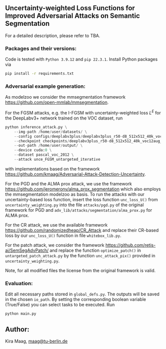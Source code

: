## Uncertainty-weighted Loss Functions for Improved Adversarial Attacks on Semantic Segmentation

For a detailed description, please refer to TBA.

### Packages and their versions:
Code is tested with ```Python 3.9.12``` and ```pip 22.3.1```.
Install Python packages via
```sh
pip install -r requirements.txt
```

### Adversarial example generation:
As modelzoo we consider the mmsegmentation framework https://github.com/open-mmlab/mmsegmentation. 

For the FGSM attacks, e.g. the I-FGSM with uncertainty-weighted loss $L^E$ for the DeepLabv3+ network trained on the VOC dataset, run
```python
python inference_attack.py \
    --img-path /home/user/datasets/ \
    --config configs/deeplabv3plus/deeplabv3plus_r50-d8_512x512_40k_voc12aug.py \
    --checkpoint checkpoints/deeplabv3plus_r50-d8_512x512_40k_voc12aug_20200613_161759-e1b43aa9.pth \
    --out-path /home/user/output/ \
    --device cuda:0 \
    --dataset pascal_voc_2012 \
    --attack unce_FGSM_untargeted_iterative
```
with implementations based on the framework https://github.com/kmaag/Adversarial-Attack-Detection-Uncertainty. 

For the PGD and the ALMA prox attack, we use the framework https://github.com/jeromerony/alma_prox_segmentation which also employs the mmsegmentation modelzoo as basis. To run the attacks with our uncertainty-based loss function, insert the loss function `unc_loss_U()` from `uncertainty_weighting.py` into the file `attacks/pgd.py` of the original framework for PGD and `adv_lib/attacks/segmentation/alma_prox.py` for ALMA prox.

For the CR attack, we use the available framework https://github.com/randomizedheap/CR_Attack and replace their CR-based loss by our `unc_loss_U()` function in file `whitebox_lib.py`.

For the patch attack, we consider the framework https://github.com/retis-ai/SemSegAdvPatch/ and replace the function `optimize_patch()` in `untargeted_patch_attack.py` by the function `unc_attack_pix()` provided in `uncertainty_weighting.py`.

Note, for all modified files the license from the original framework is valid.

### Evaluation:
Edit all necessary paths stored in `global_defs.py`. The outputs will be saved in the chosen `io_path`. 
By setting the corresponding boolean variable (True/False) you can select tasks to be executed. Run
```python
python main.py
```

## Author:
Kira Maag, maag@tu-berlin.de


